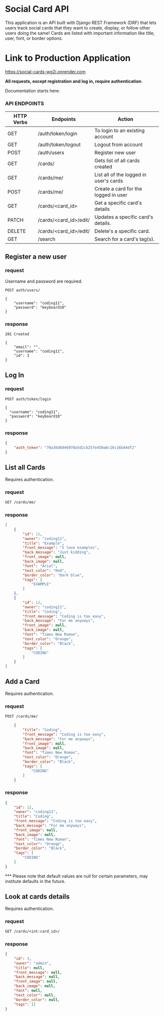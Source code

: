 # Social Card API

This application is an API built with Django REST Framework (DRF) that lets users track social cards that they want to create, display, or follow other users doing the same! Cards are listed with important information like title, user, font, or border options.

# Link to Production Application

https://social-cards-wg2j.onrender.com

**All requests, except registration and log in, require authentication**.

Documentation starts here:

### API ENDPOINTS

| HTTP Verbs | Endpoints               | Action                                   |
| ---------- | ----------------------- | ---------------------------------------- |
| GET        | /auth/token/login       | To login to an existing account          |
| GET        | /auth/token/logout      | Logout from account                      |
| POST       | /auth/users             | Register new user                        |
| GET        | /cards/                 | Gets list of all cards created           |
| GET        | /cards/me/              | List all of the logged in user's cards   |
| POST       | /cards/me/              | Create a card for the logged in user     |
| GET        | /cards/<card_id>        | Get a specific card's details            |
| PATCH      | /cards/<card_id>/edit/  | Updates a specific card's details.       |
| DELETE     | /cards/<card_id>/edit/  | Delete's a specific card.                |
| GET        | /search                 | Search for a card's tag(s).              |

## Register a new user

### request

Username and password are required.

```
POST auth/users/

{
	"username": "coding11",
	"password": "keyboard10"
}
```

### response

```
201 Created

{
	"email": "",
	"username": "coding11",
	"id": 3
}

```

## Log In

### request

```
POST auth/token/login

{
  "username": "coding11",
  "password": "keyboard10"
}
```

### response

```json
{
	"auth_token": "70a36d6046970a5d2cb25fe450a6c16c16b44df2"
}
```

## List all Cards

Requires authentication.

### request

```txt
GET /cards/me/
```

### response

```json
[
	{
		"id": 11,
		"owner": "coding11",
		"title": "Example",
		"front_message": "I love examples",
		"back_message": "Just kidding",
		"front_image": null,
		"back_image": null,
		"font": "Arial",
		"text_color": "Red",
		"border_color": "Dark blue",
		"tags": [
			"EXAMPLE"
		]
	},
	{
		"id": 12,
		"owner": "coding11",
		"title": "Coding",
		"front_message": "Coding is too easy",
		"back_message": "For me anyways",
		"front_image": null,
		"back_image": null,
		"font": "Times New Roman",
		"text_color": "Orange",
		"border_color": "Black",
		"tags": [
			"CODING"
		]
	}
]
```

## Add a Card

Requires authentication.

### request

```txt
POST /cards/me/
```

```json
	{
		"title": "Coding",
		"front_message": "Coding is too easy",
		"back_message": "For me anyways",
		"front_image": null,
		"back_image": null,
		"font": "Times New Roman",
		"text_color": "Orange",
		"border_color": "Black",
		"tags": [
			"CODING"
		]
	}
```

### response

```json
{
	"id": 12,
	"owner": "coding11",
	"title": "Coding",
	"front_message": "Coding is too easy",
	"back_message": "For me anyways",
	"front_image": null,
	"back_image": null,
	"font": "Times New Roman",
	"text_color": "Orange",
	"border_color": "Black",
	"tags": [
		"CODING"
	]
}
```

\*\*\* Please note that default values are null for certain parameters, may institute defaults in the future.

## Look at cards details

Requires authentication.

### request

```txt
GET /cards/<int:card_id>/
```

### response

```json
{
	"id": 3,
	"owner": "admin",
	"title": null,
	"front_message": null,
	"back_message": null,
	"front_image": null,
	"back_image": null,
	"font": null,
	"text_color": null,
	"border_color": null,
	"tags": []
}
```

